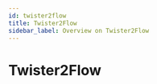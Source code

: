```yaml
---
id: twister2flow
title: Twister2Flow
sidebar_label: Overview on Twister2Flow
---
```


# Twister2Flow


